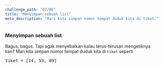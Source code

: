 ```yaml
---
challenge_path: "02/06"
title: "Menyimpan sebuah list"
meta_description: "Mari kita simpan nomor tempat duduk kita di tiket."
---
```


### Menyimpan sebuah list

Bagus, bagus. Tapi agak menyebalkan kalau terus-terusan mengetiknya kan? Mari kita simpan nomor tempat duduk kita di `tiket` seperti

<pre>tiket = [14, 53, 89]</pre>